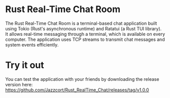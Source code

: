 # Rust Real-Time Chat Room
The Rust Real-Time Chat Room is a terminal-based chat application built using Tokio (Rust's asynchronous runtime) and Ratatui (a Rust TUI library). It allows real-time messaging through a terminal, which is available on every computer. The application uses TCP streams to transmit chat messages and system events efficiently.

# Try it out
You can test the application with your friends by downloading the release version here: https://github.com/Jazzcort/Rust_RealTime_Chat/releases/tag/v1.0.0